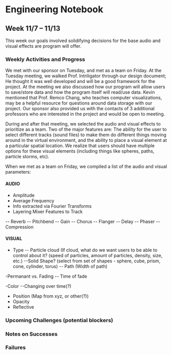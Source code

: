 # Engineering Notebook 
## Week 11/7 – 11/13
This week our goals involved solidifying decisions for the base audio and visual effects are program will offer.

### Weekly Activities and Progress
We met with our sponsor on Tuesday, and met as a team on Friday. 
At the Tuesday meeting, we walked Prof. Intriligator through our design document; He thought it was well developed and will be a good framework for the project. At the meeting we also discussed how our program will allow users to save/store data and how the program itself will read/use data. Kevin mentioned that Prof. Remco Chang, who teaches computer visualizations, may be a helpful resource for questions around data storage with our project. Our sponsor also provided us with the contacts of 3 additional professors who are interested in the project and would be open to meeting. 

During and after that meeting, we selected the audio and visual effects to prioritize as a team. Two of the major features are: The ability for the user to select different tracks (sound files) to make them do different things moving around in the virtual environment, and the ability to place a visual element at a particular spatial location. We realize that users should have multiple options for these visual elements (including things like spheres, paths, particle storms, etc).

When we met as a team on Friday, we compiled a list of the audio and visual parameters:

#### AUDIO

- Amplitude
- Average Frequency
- Info extracted via Fourier Transforms
- Layering Mixer Features to Track 

-- Reverb
-- Pitchbend
-- Gain
-- Chorus
-- Flanger
-- Delay
-- Phaser
-- Compression

#### VISUAL

- Type
-- Particle cloud (If cloud, what do we want users to be able to control about it? (speed of particles, amount of particles, density, size, etc.)
--Solid Shape? (select from set of shapes - sphere, cube, prism, cone, cylinder, torus)
-- Path (Width of path)

-Permanant vs. Fading
-- Time of fade

-Color
--Changing over time(?)

- Position (Map from xyz, or other(?))
- Opacity
- Reflective
### Upcoming Challenges (potential blockers)

### Notes on Successes

### Failures
